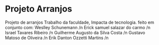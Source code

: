 # Projeto Arranjos
 Projeto de arranjos
Trabalho da faculdade, Impacta de tecnologia.
feito em conjunto com:
Weslley Schunemann /n
Erick samuel salazar do carmo /n
Israel Tavares Ribeiro /n
Guilherme Augusto da Silva Costa /n
Gustavo Matoso de Oliveira /n
Erik Danton Ozzetti Martins /n
